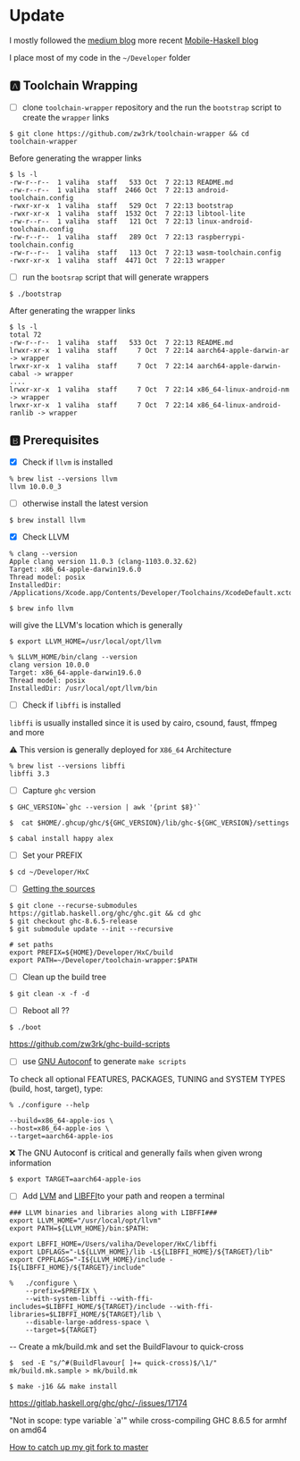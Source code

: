 # Update 

I mostly followed the [medium blog](https://medium.com/@zw3rk/a-haskell-cross-compiler-for-ios-7cc009abe208) more recent [Mobile-Haskell blog](https://codetalk.io/posts/2018-02-07-Mobile-Haskell.html)

I place most of my code in the `~/Developer` folder

## :a: Toolchain Wrapping 

- [ ] clone `toolchain-wrapper` repository and the run the `bootstrap` script to create the `wrapper` links


```
$ git clone https://github.com/zw3rk/toolchain-wrapper && cd toolchain-wrapper
```

Before generating the wrapper links

```
$ ls -l 
-rw-r--r--  1 valiha  staff   533 Oct  7 22:13 README.md
-rw-r--r--  1 valiha  staff  2466 Oct  7 22:13 android-toolchain.config
-rwxr-xr-x  1 valiha  staff   529 Oct  7 22:13 bootstrap
-rwxr-xr-x  1 valiha  staff  1532 Oct  7 22:13 libtool-lite
-rw-r--r--  1 valiha  staff   121 Oct  7 22:13 linux-android-toolchain.config
-rw-r--r--  1 valiha  staff   289 Oct  7 22:13 raspberrypi-toolchain.config
-rw-r--r--  1 valiha  staff   113 Oct  7 22:13 wasm-toolchain.config
-rwxr-xr-x  1 valiha  staff  4471 Oct  7 22:13 wrapper
```

- [ ] run the `bootsrap` script that will generate wrappers 

```
$ ./bootstrap
```

After generating the wrapper links

```
$ ls -l 
total 72
-rw-r--r--  1 valiha  staff   533 Oct  7 22:13 README.md
lrwxr-xr-x  1 valiha  staff     7 Oct  7 22:14 aarch64-apple-darwin-ar -> wrapper
lrwxr-xr-x  1 valiha  staff     7 Oct  7 22:14 aarch64-apple-darwin-cabal -> wrapper
....
lrwxr-xr-x  1 valiha  staff     7 Oct  7 22:14 x86_64-linux-android-nm -> wrapper
lrwxr-xr-x  1 valiha  staff     7 Oct  7 22:14 x86_64-linux-android-ranlib -> wrapper
```


## :b: Prerequisites

- [x] Check if `llvm` is installed

```
% brew list --versions llvm
llvm 10.0.0_3
```

- [ ] otherwise install the latest version

```
$ brew install llvm
```

- [x] Check LLVM

```
% clang --version
Apple clang version 11.0.3 (clang-1103.0.32.62)
Target: x86_64-apple-darwin19.6.0
Thread model: posix
InstalledDir: /Applications/Xcode.app/Contents/Developer/Toolchains/XcodeDefault.xctoolchain/usr/bin
```

```
$ brew info llvm
```

will give the LLVM's location which is generally

```
$ export LLVM_HOME=/usr/local/opt/llvm
```

```
% $LLVM_HOME/bin/clang --version       
clang version 10.0.0 
Target: x86_64-apple-darwin19.6.0
Thread model: posix
InstalledDir: /usr/local/opt/llvm/bin
```

- [ ] Check if `libffi` is installed

`libffi` is usually installed since it is used by cairo, csound, faust, ffmpeg and more

:warning: This version is generally deployed for `X86_64` Architecture

```
% brew list --versions libffi
libffi 3.3
```

- [ ] Capture `ghc` version

```
$ GHC_VERSION=`ghc --version | awk '{print $8}'`
```

```
$  cat $HOME/.ghcup/ghc/${GHC_VERSION}/lib/ghc-${GHC_VERSION}/settings
```

```
$ cabal install happy alex
```

- [ ] Set your PREFIX

```
$ cd ~/Developer/HxC 
```

- [ ] [Getting the sources](https://gitlab.haskell.org/ghc/ghc/-/wikis/building/getting-the-sources)

```
$ git clone --recurse-submodules https://gitlab.haskell.org/ghc/ghc.git && cd ghc
$ git checkout ghc-8.6.5-release
$ git submodule update --init --recursive
```

```
# set paths
export PREFIX=${HOME}/Developer/HxC/build
export PATH=~/Developer/toolchain-wrapper:$PATH
```


- [ ] Clean up the build tree
 
``` 
$ git clean -x -f -d
```

- [ ] Reboot all ??

```
$ ./boot
```



https://github.com/zw3rk/ghc-build-scripts

              
- [ ] use [GNU Autoconf](https://www.gnu.org/software/autoconf/) to generate `make scripts`

To check all optional FEATURES, PACKAGES, TUNING and SYSTEM TYPES (build, host, target), type:

```
% ./configure --help
```

    --build=x86_64-apple-ios \
    --host=x86_64-apple-ios \ 
    --target=aarch64-apple-ios

:x: The GNU Autoconf is critical and generally fails when given wrong information

```
$ export TARGET=aarch64-apple-ios
```

- [ ] Add [LVM](http://llvm.org/docs/GettingStarted.html#id34)  and [LIBFFI](https://sourceware.org/libffi/)to your path and reopen a terminal

```
### LLVM binaries and libraries along with LIBFFI###
export LLVM_HOME="/usr/local/opt/llvm"
export PATH=${LLVM_HOME}/bin:$PATH:

export LBFFI_HOME=/Users/valiha/Developer/HxC/libffi
export LDFLAGS="-L${LLVM_HOME}/lib -L${LIBFFI_HOME}/${TARGET}/lib"
export CPPFLAGS="-I${LLVM_HOME}/include -I${LIBFFI_HOME}/${TARGET}/include"
```


```
%   ./configure \
    --prefix=$PREFIX \
    --with-system-libffi --with-ffi-includes=$LIBFFI_HOME/${TARGET}/include --with-ffi-libraries=$LIBFFI_HOME/${TARGET}/lib \
    --disable-large-address-space \
    --target=${TARGET}
```

  --  Create a mk/build.mk and set the BuildFlavour to quick-cross
```
$  sed -E "s/^#(BuildFlavour[ ]+= quick-cross)$/\1/" mk/build.mk.sample > mk/build.mk
```

```
$ make -j16 && make install
```



https://gitlab.haskell.org/ghc/ghc/-/issues/17174

"Not in scope: type variable `a'" while cross-compiling GHC 8.6.5 for armhf on amd64


[How to catch up my git fork to master](https://garygregory.wordpress.com/2016/11/10/how-to-catch-up-my-git-fork-to-master/)
